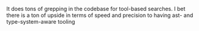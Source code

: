It does tons of grepping in the codebase for tool-based searches. I bet there is a ton of upside in terms of speed and precision to having ast- and type-system-aware tooling